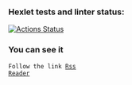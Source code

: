 ### Hexlet tests and linter status:
[![Actions Status](https://github.com/Loresina/layout-designer-project-58/workflows/hexlet-check/badge.svg)](https://github.com/Loresina/layout-designer-project-58/actions)

### You can see it

<code>Follow the link [Rss Reader](https://frontend-bootcamp-project-11-vf7e.vercel.app/)
</code>


